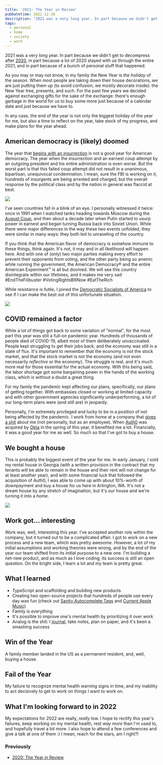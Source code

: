 ```yaml
---
title: '2021: The Year in Review'
pubDatetime: 2021-12-28
description: "2021 was a very long year. In part because we didn't get to decompress after 2020, in part because a lot of 2020 stayed with us through the entire 2021, and in part because of a bunch of personal stuff that happened."
tags:
  - personal
  - home
  - society
  - work
---
```


2021 was a very long year. In part because we didn't get to decompress after [2020](/blog/2020-you-won-t-be-missed), in part because a lot of 2020 stayed with us through the entire 2021, and in part because of a bunch of personal stuff that happened.

As you may or may not know, in my family the New Year is _the holiday_ of the season. When most people are taking down their house decorations, we are just putting them up (to avoid confusion, we mostly decorate inside): the New Year tree, presents, and such. For the past few years we decided against exchanging gifts for the sake of the exchange: there's enough garbage in the world for us to buy some more just because of a calendar date and just because we have to.

In any case, the end of the year is not only the biggest holiday of the year for me, but also a time to reflect on the year, take stock of my progress, and make plans for the year ahead.

## American democracy is (likely) doomed

The year that [begins with an insurrection](https://www.nytimes.com/video/us/politics/100000007606996/capitol-riot-trump-supporters.html) is not a good year for American democracy. The year when the insurrection and an earnest coup attempt by an outgoing president and his entire administration is even worse. But the worst part is that this failed coup attempt did not result in a unanimous, bipartisan, unequivocal condemnation. I mean, sure the FBI is working on it, hundreds of insurgents are being arrested and charged, but the overall response by the political class and by the nation in general was flaccid at best.

![](assets/blog/posts/2021/Leah-Millis-Capitol-Insurrection-2021-01-06T221849Z_398565167_RC2M2L9MWY3E_RTRMADP_3_USA-ELECTION-TRUMP.jpg.webp)

I've seen countries fall in a blink of an eye. I personally witnessed it twice: once in 1991 when I watched tanks heading towards Moscow during the [August Coup](https://en.wikipedia.org/wiki/1991_Soviet_coup_d%27état_attempt), and then about a decade later when Putin started to usurp power in earnest and began turning Russia back into Soviet Union. While there were major differences in the way these two events unfolded, they were similar in many ways: they both led to unraveling of the country.

If you think that the American flavor of democracy is somehow immune to these things, think again. It's not, it may and in all likelihood will happen here. And with one of (only) two major parties making every effort to prevent their opponents from voting, and the other party being so anemic while running the government, the American Democracy® and the entire American Experiment™ is all but doomed. We will see this country disintegrate within our lifetimes, and it makes me very sad #EndTheFilibuster #VotingRightsBIllNow #EatTheRich

While resistance is futile, I joined the [Democratic Socialists of America](https://www.dsausa.org) to see if I can make the best out of this unfortunate situation.

![](assets/blog/posts/2021/Main_Logo_Square_Large.png)

## COVID remained a factor

While a lot of things got back to some variation of "normal", for the most part this year was still a full-on pandemic year. Hundreds of thousands of people died of COVID-19, albeit most of them deliberately unvaccinated. People kept struggling to get their jobs back, and the economy was still in a state of flux. It's important to remember that the economy is not the stock market, and that the stock market is not the economy (and not even necessarily _reflective_ or the economy). The struggle is real, and it's much more real for those essential for the actual economy. With this being said, the labor shortage got some bargaining power in the hands of the working class, which is without a doubt a great thing.

For my family the pandemic kept affecting our plans, specifically, our plans of getting together. With embassies closed or working at limited capacity and with other government agencies significantly underperforming, a lot of our long-term plans were (and still are) in jeopardy.

Personally, I'm extremely privileged and lucky to be in a position of not being affected by the pandemic. I work from home at a company that [gives a shit](/blog/how-to-give-a-shit) about me (not personally, but as an employee). When [Auth0](https://auth0.com) was acquired by [Okta](https://okta.com) in the spring of this year, it benefited me a lot. Financially, it was a good year for me as well. So much so that I've got to buy a house.

## We bought a house

This is probably the biggest event of the year for me. In early January, I sold my rental house in Georgia (with a written provision in the contract that my tenants will be able to remain in the house and their rent will not change for at least another year), and with some financial luck that followed the acquisition of Auth0, I was able to come up with about 10%-worth of downpayment and buy a house for us here in Arlington, WA. It's not a dream house by any stretch of imagination, but it's _our_ house and we're turning it into a _home_.

![](assets/blog/posts/2021/IMG_0743.jpeg)

## Work got... interesting

Work was, well, interesting this year. I've accepted another role within the company, but it turned out to be a complicated affair. I got to work on a new process and a new team, which was pretty awesome. However, a lot of my initial assumptions and working theories were wrong, and by the end of the year our team shifted from its initial purpose to a new one. I'm building a net-new product, and as much as I love coding, its success is still an open question. On the bright side, I learn a lot and my team is pretty great.

## What I learned

- TypeScript and scaffolding and building new products
- Creating two open-source projects that hundreds of people use every day was fun (check out [Sanity Autocomplete Tags](https://www.npmjs.com/package/sanity-plugin-autocomplete-tags) and [Current Apple Music](https://github.com/rosnovsky/current-apple-music))
- Family is everything
- It's possible to improve one's mental health by prioritizing it over work
- Analog is the shit: I [journal](/blog/journaling), take notes, plan on paper, and it's been a smashing success

## Win of the Year

A family member landed in the US as a permanent resident, and, well, buying a house.

## Fail of the Year

My failure to recognize mental health warning signs in time, and my inability to act decisively to get to work on things I want to work on.

## What I'm looking forward to in 2022

My expectations for 2022 are really, _really_ low. I hope to rectify this year's failures, keep working on my mental health, rest _way more_ than I'm used to, and hopefully travel a bit more. I also hope to attend a few conferences and give a talk at one of them :) I mean, reach for the stars, am I right?!

### Previously

- [2020: The Year in Review](/blog/2020-you-won-t-be-missed)
